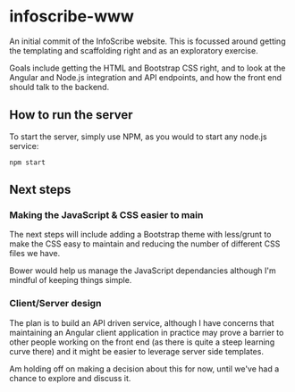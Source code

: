 # infoscribe-www

An initial commit of the InfoScribe website. This is focussed around getting the templating and scaffolding right and as an exploratory exercise.

Goals include getting the HTML and Bootstrap CSS right, and to look at the Angular and Node.js integration and API endpoints, and how the front end should talk to the backend.

## How to run the server

To start the server, simply use NPM, as you would to start any node.js service:

    npm start

## Next steps

### Making the JavaScript & CSS easier to main 

The next steps will include adding a Bootstrap theme with less/grunt to make the CSS easy to maintain and reducing the number of different CSS files we have.

Bower would help us manage the JavaScript dependancies although I'm mindful of keeping things simple.

### Client/Server design

The plan is to build an API driven service, although I have concerns that maintaining an Angular client application in practice may prove a barrier to other people working on the front end (as there is quite a steep learning curve there) and it might be easier to leverage server side templates.

Am holding off on making a decision about this for now, until we've had a chance to explore and discuss it.